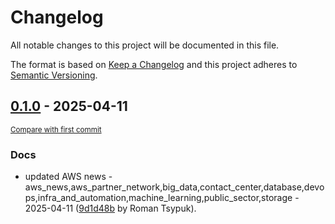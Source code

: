 # Changelog

All notable changes to this project will be documented in this file.

The format is based on [Keep a Changelog](http://keepachangelog.com/en/1.0.0/)
and this project adheres to [Semantic Versioning](http://semver.org/spec/v2.0.0.html).

<!-- insertion marker -->
## [0.1.0](https://github.com/tsypuk/aws-news/releases/tag/ver-2025-04-110.1.0) - 2025-04-11

<small>[Compare with first commit](https://github.com/tsypuk/aws-news/compare/e4c0bc585ba61504d86d8406b7d80b3bc11e8e9a...ver-2025-04-11)</small>

### Docs

- updated AWS news - aws_news,aws_partner_network,big_data,contact_center,database,devops,infra_and_automation,machine_learning,public_sector,storage - 2025-04-11 ([9d1d48b](https://github.com/tsypuk/aws-news/commit/9d1d48bdcb8193bbb8492263e348efe76bd68c51) by Roman Tsypuk).


